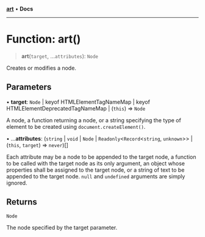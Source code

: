 [**art**](../README.md) • **Docs**

***

# Function: art()

> **art**(`target`, ...`attributes`): `Node`

Creates or modifies a node.

## Parameters

• **target**: `Node` \| keyof HTMLElementTagNameMap \| keyof HTMLElementDeprecatedTagNameMap \| (`this`) => `Node`

A node, a function returning a node, or a string specifying the type of element to be created
using `document.createElement()`.

• ...**attributes**: (`string` \| `void` \| `Node` \| `Readonly`\<`Record`\<`string`, `unknown`\>\> \| (`this`, `target`) => `never`)[]

Each attribute may be a node to be appended to the target node, a function to be called with
the target node as its only argument, an object whose properties shall be assigned to the
target node, or a string of text to be appended to the target node.
`null` and `undefined` arguments are simply ignored.

## Returns

`Node`

The node specified by the target parameter.
